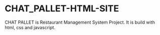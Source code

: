 # CHAT_PALLET-HTML-SITE
CHAT PALLET is Restaurant Management System Project. It is build with html, css and javascript.
